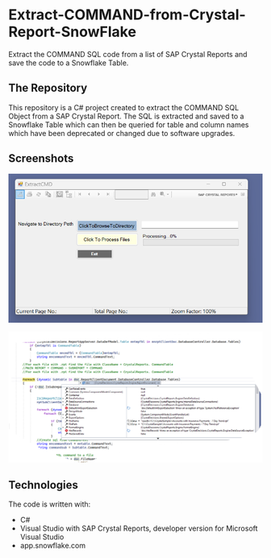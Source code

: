 # Extract-COMMAND-from-Crystal-Report-SnowFlake

Extract the COMMAND SQL code from a list of SAP Crystal Reports and save the code to a Snowflake Table.

## The Repository

This repository is a C# project created to extract the COMMAND SQL Object from a SAP Crystal Report. The SQL is extracted and saved to a Snowflake Table which can then be queried for table and column names which have been deprecated or changed due to software upgrades.

## Screenshots

![Input form](Input-Form-Snowflake.png)

![CrystalDecisions](CrystalDecisions.png)

## Technologies

The code is written with:

- C#
- Visual Studio with SAP Crystal Reports, developer version for Microsoft Visual Studio
- app.snowflake.com
